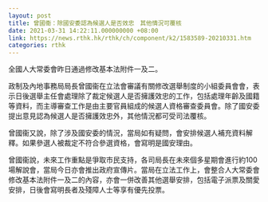 ```yaml
---
layout: post
title: 曾國衞：除國安委認為候選人是否效忠　其他情況可覆核
date: 2021-03-31 14:22:11.000000000 +08:00
link: https://news.rthk.hk/rthk/ch/component/k2/1583589-20210331.htm
categories: rthk
---
```


全國人大常委會昨日通過修改基本法附件一及二。

政制及內地事務局局長曾國衞在立法會審議有關修改選舉制度的小組委員會會，表示日後選舉主任會處理除了裁定候選人是否擁護效忠的工作，包括處理年齡及國籍等資料，而主導審查工作是由主要官員組成的候選人資格審查委員會。除了國安委提出意見認為候選人是否擁護效忠外，其他情況都可受司法覆核。

曾國衞又說，除了涉及國安委的情況，當局如有疑問，會安排候選人補充資料解釋。如果參選人被裁定不符合參選資格，會寫明是國安理由。

曾國衞說，未來工作重點是爭取市民支持，各司局長在未來個多星期會進行約100場解說會，當局今日亦會推出政府宣傳片。當局在立法工作上，會整合人大常委會修改基本法附件一及二的內容，亦會一併改善其他選舉安排，包括電子派票及關愛安排，日後會寫明長者及殘障人士等享有優先投票。
